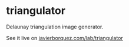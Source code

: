 triangulator
============

Delaunay triangulation image generator.

See it live on [javierborquez.com/lab/triangulator](http://javierborquez.com/lab/triangulator/)
